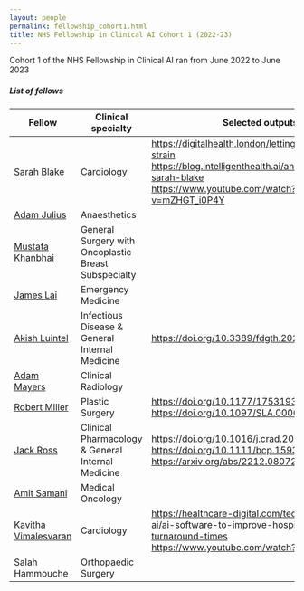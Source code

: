 ```yaml
---
layout: people
permalink: fellowship_cohort1.html
title: NHS Fellowship in Clinical AI Cohort 1 (2022-23) 
---
```


Cohort 1 of the NHS Fellowship in Clinical AI ran from June 2022 to June 2023

<h5>List of fellows</h5>


| Fellow                                                                               | Clinical specialty                                   | Selected outputs
|--------------------------------------------------------------------------------------|------------------------------------------------------| ---
| [Sarah Blake](https://www.linkedin.com/in/sarah-blake-571a9618a/)                    | Cardiology                                           |<https://digitalhealth.london/letting-ai-take-the-strain> <br /> <https://blog.intelligenthealth.ai/an-interview-with-sarah-blake>  <br /> <https://www.youtube.com/watch?v=mZHGT_i0P4Y>
| [Adam Julius](https://www.linkedin.com/in/adam-julius-764b20275/)                    | Anaesthetics                                         |
| [Mustafa Khanbhai](https://www.linkedin.com/in/mustafa-khanbhai-phd-frcs-6a52b4121/) | General Surgery with Oncoplastic Breast Subspecialty |
| [James Lai](https://www.linkedin.com/in/jamestflai/)                                 | Emergency Medicine                                   | 
| [Akish Luintel](https://www.linkedin.com/in/akish-luintel-652407a2/)                 | Infectious Disease & General Internal Medicine       | <https://doi.org/10.3389/fdgth.2023.1161098>
| [Adam Mayers](https://www.linkedin.com/in/adam-mayers-225311272/)                    | Clinical Radiology                                   |
| [Robert Miller](https://scholar.google.co.uk/citations?user=gDW-DoAAAAAJ&hl=en)      | Plastic Surgery                                      |<https://doi.org/10.1177/17531934231152592> <br/> <https://doi.org/10.1097/SLA.0000000000005896>
| [Jack Ross](https://www.linkedin.com/in/jack-ross-b3673154/)                         | Clinical Pharmacology & General Internal Medicine    | <https://doi.org/10.1016/j.crad.2022.09.132> <br/> <https://doi.org/10.1111/bcp.15930> <br /> <https://arxiv.org/abs/2212.08072>
| [Amit Samani](https://www.linkedin.com/in/amit-samani-561331189/)                    | Medical Oncology                                     |
| [Kavitha Vimalesvaran](https://www.linkedin.com/in/kavitha-vimalesvaran-83600979/)   | Cardiology                                           | <https://healthcare-digital.com/technology-and-ai/ai-software-to-improve-hospital-patient-turnaround-times> <br/> <https://www.youtube.com/watch?v=Rh_Q0tzl8wc>
| Salah Hammouche                                                                      | Orthopaedic Surgery                                  |


